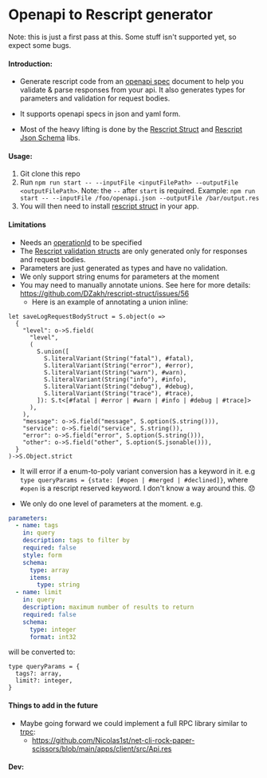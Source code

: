 # Openapi to Rescript generator

Note: this is just a first pass at this. Some stuff isn't supported yet, so expect some bugs.

#### Introduction:

- Generate rescript code from an [openapi spec](https://spec.openapis.org/oas/v3.1.0) document to help you validate & parse responses from your api. It also generates types for parameters and validation for request bodies.

- It supports openapi specs in json and yaml form.

- Most of the heavy lifting is done by the [Rescript Struct](https://github.com/DZakh/rescript-struct) and [Rescript Json Schema](https://github.com/DZakh/rescript-json-schema) libs.

#### Usage:

1. Git clone this repo
2. Run `npm run start -- --inputFile <inputFilePath> --outputFile <outputFilePath>`. Note: the `--` after `start` is required. Example: `npm run start -- --inputFile /foo/openapi.json --outputFile /bar/output.res`
3. You will then need to install [rescript struct](https://github.com/DZakh/rescript-struct#install) in your app.

#### Limitations

- Needs an [operationId](https://spec.openapis.org/oas/v3.1.0#fixed-fields-7) to be specified
- The [Rescript validation structs](https://github.com/DZakh/rescript-struct) are only generated only for responses and request bodies.
- Parameters are just generated as types and have no validation.
- We only support string enums for parameters at the moment
- You may need to manually annotate unions. See here for more details: https://github.com/DZakh/rescript-struct/issues/56
  - Here is an example of annotating a union inline:

```
let saveLogRequestBodyStruct = S.object(o =>
  {
    "level": o->S.field(
      "level",
      (
        S.union([
          S.literalVariant(String("fatal"), #fatal),
          S.literalVariant(String("error"), #error),
          S.literalVariant(String("warn"), #warn),
          S.literalVariant(String("info"), #info),
          S.literalVariant(String("debug"), #debug),
          S.literalVariant(String("trace"), #trace),
        ]): S.t<[#fatal | #error | #warn | #info | #debug | #trace]>
      ),
    ),
    "message": o->S.field("message", S.option(S.string())),
    "service": o->S.field("service", S.string()),
    "error": o->S.field("error", S.option(S.string())),
    "other": o->S.field("other", S.option(S.jsonable())),
  }
)->S.Object.strict
```

- It will error if a enum-to-poly variant conversion has a keyword in it. e.g `type queryParams = {state: [#open | #merged | #declined]}`, where `#open` is a rescript reserved keyword. I don't know a way around this. 😞

- We only do one level of parameters at the moment. e.g.

```yaml
parameters:
  - name: tags
    in: query
    description: tags to filter by
    required: false
    style: form
    schema:
      type: array
      items:
        type: string
  - name: limit
    in: query
    description: maximum number of results to return
    required: false
    schema:
      type: integer
      format: int32
```

will be converted to:

```
type queryParams = {
  tags?: array,
  limit?: integer,
}
```

#### Things to add in the future

- Maybe going forward we could implement a full RPC library similar to [trpc](https://trpc.io/):
  - https://github.com/Nicolas1st/net-cli-rock-paper-scissors/blob/main/apps/client/src/Api.res

#### Dev:
